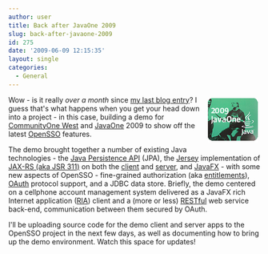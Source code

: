 ```yaml
---
author: user
title: Back after JavaOne 2009
slug: back-after-javaone-2009
id: 275
date: '2009-06-09 12:15:35'
layout: single
categories:
  - General
---
```


<span style="margin: 5px; float: right;">[![](images/l2_2009_J1.gif)](http://java.sun.com/javaone/2009/articles/wrapup.jsp)</span>

Wow - is it really _over a month_ since [my last blog entry](the-fedlet-best-innovation-award-winner-at-the-european-identity-conference)? I guess that's what happens when you get your head down into a project - in this case, building a demo for [CommunityOne West](http://developers.sun.com/events/communityone/2009/west/) and [JavaOne](http://java.sun.com/javaone/) 2009 to show off the latest [OpenSSO](http://opensso.org/) features.

The demo brought together a number of existing Java technologies - the [Java Persistence API](http://java.sun.com/developer/technicalArticles/J2EE/jpa/) (JPA), the [Jersey](https://jersey.dev.java.net/) implementation of [JAX-RS (aka JSR 311)](https://jsr311.dev.java.net/) on both the [client](http://blogs.sun.com/enterprisetechtips/entry/consuming_restful_web_services_with) and [server](http://blogs.sun.com/enterprisetechtips/entry/implementing_restful_web_services_in), and [JavaFX](http://www.javafx.com/) - with some new aspects of OpenSSO - fine-grained authorization (aka [entitlements](http://blogs.sun.com/raskin/entry/entitlements_pyramid_scheme)), [OAuth](http://oauth.net/) protocol support, and a JDBC data store. Briefly, the demo centered on a cellphone account management system delivered as a JavaFX rich Internet application ([RIA](http://en.wikipedia.org/wiki/Rich_Internet_application)) client and a (more or less) [RESTful](http://en.wikipedia.org/wiki/Representational_State_Transfer) web service back-end, communication between them secured by OAuth.

I'll be uploading source code for the demo client and server apps to the OpenSSO project in the next few days, as well as documenting how to bring up the demo environment. Watch this space for updates!
